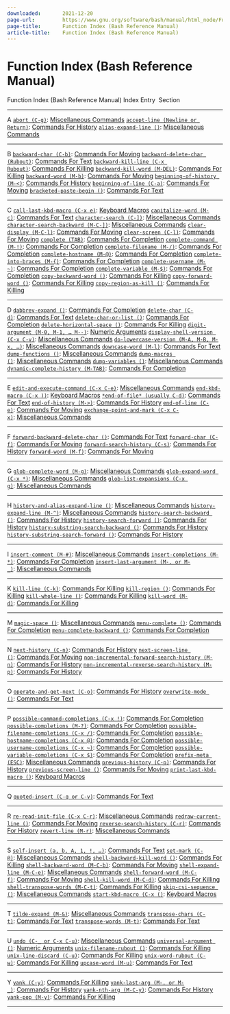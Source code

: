 ```yaml
---
downloaded:       2021-12-20
page-url:         https://www.gnu.org/software/bash/manual/html_node/Function-Index.html
page-title:       Function Index (Bash Reference Manual)
article-title:    Function Index (Bash Reference Manual)
---
```

# Function Index (Bash Reference Manual)

Function Index (Bash Reference Manual)
Index Entry  Section

---

A [`abort (C-g)`][1]: [Miscellaneous Commands][2] [`accept-line (Newline or Return)`][3]: [Commands For History][4] [`alias-expand-line ()`][5]: [Miscellaneous Commands][6]

---

B [`backward-char (C-b)`][7]: [Commands For Moving][8] [`backward-delete-char (Rubout)`][9]: [Commands For Text][10] [`backward-kill-line (C-x Rubout)`][11]: [Commands For Killing][12] [`backward-kill-word (M-DEL)`][13]: [Commands For Killing][14] [`backward-word (M-b)`][15]: [Commands For Moving][16] [`beginning-of-history (M-<)`][17]: [Commands For History][18] [`beginning-of-line (C-a)`][19]: [Commands For Moving][20] [`bracketed-paste-begin ()`][21]: [Commands For Text][22]

---

C [`call-last-kbd-macro (C-x e)`][23]: [Keyboard Macros][24] [`capitalize-word (M-c)`][25]: [Commands For Text][26] [`character-search (C-])`][27]: [Miscellaneous Commands][28] [`character-search-backward (M-C-])`][29]: [Miscellaneous Commands][30] [`clear-display (M-C-l)`][31]: [Commands For Moving][32] [`clear-screen (C-l)`][33]: [Commands For Moving][34] [`complete (TAB)`][35]: [Commands For Completion][36] [`complete-command (M-!)`][37]: [Commands For Completion][38] [`complete-filename (M-/)`][39]: [Commands For Completion][40] [`complete-hostname (M-@)`][41]: [Commands For Completion][42] [`complete-into-braces (M-{)`][43]: [Commands For Completion][44] [`complete-username (M-~)`][45]: [Commands For Completion][46] [`complete-variable (M-$)`][47]: [Commands For Completion][48] [`copy-backward-word ()`][49]: [Commands For Killing][50] [`copy-forward-word ()`][51]: [Commands For Killing][52] [`copy-region-as-kill ()`][53]: [Commands For Killing][54]

---

D [`dabbrev-expand ()`][55]: [Commands For Completion][56] [`delete-char (C-d)`][57]: [Commands For Text][58] [`delete-char-or-list ()`][59]: [Commands For Completion][60] [`delete-horizontal-space ()`][61]: [Commands For Killing][62] [`digit-argument (M-0, M-1, … M--)`][63]: [Numeric Arguments][64] [`display-shell-version (C-x C-v)`][65]: [Miscellaneous Commands][66] [`do-lowercase-version (M-A, M-B, M-x, …)`][67]: [Miscellaneous Commands][68] [`downcase-word (M-l)`][69]: [Commands For Text][70] [`dump-functions ()`][71]: [Miscellaneous Commands][72] [`dump-macros ()`][73]: [Miscellaneous Commands][74] [`dump-variables ()`][75]: [Miscellaneous Commands][76] [`dynamic-complete-history (M-TAB)`][77]: [Commands For Completion][78]

---

E [`edit-and-execute-command (C-x C-e)`][79]: [Miscellaneous Commands][80] [`end-kbd-macro (C-x ))`][81]: [Keyboard Macros][82] [`*end-of-file* (usually C-d)`][83]: [Commands For Text][84] [`end-of-history (M->)`][85]: [Commands For History][86] [`end-of-line (C-e)`][87]: [Commands For Moving][88] [`exchange-point-and-mark (C-x C-x)`][89]: [Miscellaneous Commands][90]

---

F [`forward-backward-delete-char ()`][91]: [Commands For Text][92] [`forward-char (C-f)`][93]: [Commands For Moving][94] [`forward-search-history (C-s)`][95]: [Commands For History][96] [`forward-word (M-f)`][97]: [Commands For Moving][98]

---

G [`glob-complete-word (M-g)`][99]: [Miscellaneous Commands][100] [`glob-expand-word (C-x *)`][101]: [Miscellaneous Commands][102] [`glob-list-expansions (C-x g)`][103]: [Miscellaneous Commands][104]

---

H [`history-and-alias-expand-line ()`][105]: [Miscellaneous Commands][106] [`history-expand-line (M-^)`][107]: [Miscellaneous Commands][108] [`history-search-backward ()`][109]: [Commands For History][110] [`history-search-forward ()`][111]: [Commands For History][112] [`history-substring-search-backward ()`][113]: [Commands For History][114] [`history-substring-search-forward ()`][115]: [Commands For History][116]

---

I [`insert-comment (M-#)`][117]: [Miscellaneous Commands][118] [`insert-completions (M-*)`][119]: [Commands For Completion][120] [`insert-last-argument (M-. or M-_)`][121]: [Miscellaneous Commands][122]

---

K [`kill-line (C-k)`][123]: [Commands For Killing][124] [`kill-region ()`][125]: [Commands For Killing][126] [`kill-whole-line ()`][127]: [Commands For Killing][128] [`kill-word (M-d)`][129]: [Commands For Killing][130]

---

M [`magic-space ()`][131]: [Miscellaneous Commands][132] [`menu-complete ()`][133]: [Commands For Completion][134] [`menu-complete-backward ()`][135]: [Commands For Completion][136]

---

N [`next-history (C-n)`][137]: [Commands For History][138] [`next-screen-line ()`][139]: [Commands For Moving][140] [`non-incremental-forward-search-history (M-n)`][141]: [Commands For History][142] [`non-incremental-reverse-search-history (M-p)`][143]: [Commands For History][144]

---

O [`operate-and-get-next (C-o)`][145]: [Commands For History][146] [`overwrite-mode ()`][147]: [Commands For Text][148]

---

P [`possible-command-completions (C-x !)`][149]: [Commands For Completion][150] [`possible-completions (M-?)`][151]: [Commands For Completion][152] [`possible-filename-completions (C-x /)`][153]: [Commands For Completion][154] [`possible-hostname-completions (C-x @)`][155]: [Commands For Completion][156] [`possible-username-completions (C-x ~)`][157]: [Commands For Completion][158] [`possible-variable-completions (C-x $)`][159]: [Commands For Completion][160] [`prefix-meta (ESC)`][161]: [Miscellaneous Commands][162] [`previous-history (C-p)`][163]: [Commands For History][164] [`previous-screen-line ()`][165]: [Commands For Moving][166] [`print-last-kbd-macro ()`][167]: [Keyboard Macros][168]

---

Q [`quoted-insert (C-q or C-v)`][169]: [Commands For Text][170]

---

R [`re-read-init-file (C-x C-r)`][171]: [Miscellaneous Commands][172] [`redraw-current-line ()`][173]: [Commands For Moving][174] [`reverse-search-history (C-r)`][175]: [Commands For History][176] [`revert-line (M-r)`][177]: [Miscellaneous Commands][178]

---

S [`self-insert (a, b, A, 1, !, …)`][179]: [Commands For Text][180] [`set-mark (C-@)`][181]: [Miscellaneous Commands][182] [`shell-backward-kill-word ()`][183]: [Commands For Killing][184] [`shell-backward-word (M-C-b)`][185]: [Commands For Moving][186] [`shell-expand-line (M-C-e)`][187]: [Miscellaneous Commands][188] [`shell-forward-word (M-C-f)`][189]: [Commands For Moving][190] [`shell-kill-word (M-C-d)`][191]: [Commands For Killing][192] [`shell-transpose-words (M-C-t)`][193]: [Commands For Killing][194] [`skip-csi-sequence ()`][195]: [Miscellaneous Commands][196] [`start-kbd-macro (C-x ()`][197]: [Keyboard Macros][198]

---

T [`tilde-expand (M-&)`][199]: [Miscellaneous Commands][200] [`transpose-chars (C-t)`][201]: [Commands For Text][202] [`transpose-words (M-t)`][203]: [Commands For Text][204]

---

U [`undo (C-_ or C-x C-u)`][205]: [Miscellaneous Commands][206] [`universal-argument ()`][207]: [Numeric Arguments][208] [`unix-filename-rubout ()`][209]: [Commands For Killing][210] [`unix-line-discard (C-u)`][211]: [Commands For Killing][212] [`unix-word-rubout (C-w)`][213]: [Commands For Killing][214] [`upcase-word (M-u)`][215]: [Commands For Text][216]

---

Y [`yank (C-y)`][217]: [Commands For Killing][218] [`yank-last-arg (M-. or M-_)`][219]: [Commands For History][220] [`yank-nth-arg (M-C-y)`][221]: [Commands For History][222] [`yank-pop (M-y)`][223]: [Commands For Killing][224]

---

[1]: https://www.gnu.org/software/bash/manual/html_node/Miscellaneous-Commands.html#index-abort-_0028C_002dg_0029
[2]: https://www.gnu.org/software/bash/manual/html_node/Miscellaneous-Commands.html
[3]: https://www.gnu.org/software/bash/manual/html_node/Commands-For-History.html#index-accept_002dline-_0028Newline-or-Return_0029
[4]: https://www.gnu.org/software/bash/manual/html_node/Commands-For-History.html
[5]: https://www.gnu.org/software/bash/manual/html_node/Miscellaneous-Commands.html#index-alias_002dexpand_002dline-_0028_0029
[6]: https://www.gnu.org/software/bash/manual/html_node/Miscellaneous-Commands.html
[7]: https://www.gnu.org/software/bash/manual/html_node/Commands-For-Moving.html#index-backward_002dchar-_0028C_002db_0029
[8]: https://www.gnu.org/software/bash/manual/html_node/Commands-For-Moving.html
[9]: https://www.gnu.org/software/bash/manual/html_node/Commands-For-Text.html#index-backward_002ddelete_002dchar-_0028Rubout_0029
[10]: https://www.gnu.org/software/bash/manual/html_node/Commands-For-Text.html
[11]: https://www.gnu.org/software/bash/manual/html_node/Commands-For-Killing.html#index-backward_002dkill_002dline-_0028C_002dx-Rubout_0029
[12]: https://www.gnu.org/software/bash/manual/html_node/Commands-For-Killing.html
[13]: https://www.gnu.org/software/bash/manual/html_node/Commands-For-Killing.html#index-backward_002dkill_002dword-_0028M_002dDEL_0029
[14]: https://www.gnu.org/software/bash/manual/html_node/Commands-For-Killing.html
[15]: https://www.gnu.org/software/bash/manual/html_node/Commands-For-Moving.html#index-backward_002dword-_0028M_002db_0029
[16]: https://www.gnu.org/software/bash/manual/html_node/Commands-For-Moving.html
[17]: https://www.gnu.org/software/bash/manual/html_node/Commands-For-History.html#index-beginning_002dof_002dhistory-_0028M_002d_003c_0029
[18]: https://www.gnu.org/software/bash/manual/html_node/Commands-For-History.html
[19]: https://www.gnu.org/software/bash/manual/html_node/Commands-For-Moving.html#index-beginning_002dof_002dline-_0028C_002da_0029
[20]: https://www.gnu.org/software/bash/manual/html_node/Commands-For-Moving.html
[21]: https://www.gnu.org/software/bash/manual/html_node/Commands-For-Text.html#index-bracketed_002dpaste_002dbegin-_0028_0029
[22]: https://www.gnu.org/software/bash/manual/html_node/Commands-For-Text.html
[23]: https://www.gnu.org/software/bash/manual/html_node/Keyboard-Macros.html#index-call_002dlast_002dkbd_002dmacro-_0028C_002dx-e_0029
[24]: https://www.gnu.org/software/bash/manual/html_node/Keyboard-Macros.html
[25]: https://www.gnu.org/software/bash/manual/html_node/Commands-For-Text.html#index-capitalize_002dword-_0028M_002dc_0029
[26]: https://www.gnu.org/software/bash/manual/html_node/Commands-For-Text.html
[27]: https://www.gnu.org/software/bash/manual/html_node/Miscellaneous-Commands.html#index-character_002dsearch-_0028C_002d_005d_0029
[28]: https://www.gnu.org/software/bash/manual/html_node/Miscellaneous-Commands.html
[29]: https://www.gnu.org/software/bash/manual/html_node/Miscellaneous-Commands.html#index-character_002dsearch_002dbackward-_0028M_002dC_002d_005d_0029
[30]: https://www.gnu.org/software/bash/manual/html_node/Miscellaneous-Commands.html
[31]: https://www.gnu.org/software/bash/manual/html_node/Commands-For-Moving.html#index-clear_002ddisplay-_0028M_002dC_002dl_0029
[32]: https://www.gnu.org/software/bash/manual/html_node/Commands-For-Moving.html
[33]: https://www.gnu.org/software/bash/manual/html_node/Commands-For-Moving.html#index-clear_002dscreen-_0028C_002dl_0029
[34]: https://www.gnu.org/software/bash/manual/html_node/Commands-For-Moving.html
[35]: https://www.gnu.org/software/bash/manual/html_node/Commands-For-Completion.html#index-complete-_0028TAB_0029
[36]: https://www.gnu.org/software/bash/manual/html_node/Commands-For-Completion.html
[37]: https://www.gnu.org/software/bash/manual/html_node/Commands-For-Completion.html#index-complete_002dcommand-_0028M_002d_0021_0029
[38]: https://www.gnu.org/software/bash/manual/html_node/Commands-For-Completion.html
[39]: https://www.gnu.org/software/bash/manual/html_node/Commands-For-Completion.html#index-complete_002dfilename-_0028M_002d_002f_0029
[40]: https://www.gnu.org/software/bash/manual/html_node/Commands-For-Completion.html
[41]: https://www.gnu.org/software/bash/manual/html_node/Commands-For-Completion.html#index-complete_002dhostname-_0028M_002d_0040_0029
[42]: https://www.gnu.org/software/bash/manual/html_node/Commands-For-Completion.html
[43]: https://www.gnu.org/software/bash/manual/html_node/Commands-For-Completion.html#index-complete_002dinto_002dbraces-_0028M_002d_007b_0029
[44]: https://www.gnu.org/software/bash/manual/html_node/Commands-For-Completion.html
[45]: https://www.gnu.org/software/bash/manual/html_node/Commands-For-Completion.html#index-complete_002dusername-_0028M_002d_007e_0029
[46]: https://www.gnu.org/software/bash/manual/html_node/Commands-For-Completion.html
[47]: https://www.gnu.org/software/bash/manual/html_node/Commands-For-Completion.html#index-complete_002dvariable-_0028M_002d_0024_0029
[48]: https://www.gnu.org/software/bash/manual/html_node/Commands-For-Completion.html
[49]: https://www.gnu.org/software/bash/manual/html_node/Commands-For-Killing.html#index-copy_002dbackward_002dword-_0028_0029
[50]: https://www.gnu.org/software/bash/manual/html_node/Commands-For-Killing.html
[51]: https://www.gnu.org/software/bash/manual/html_node/Commands-For-Killing.html#index-copy_002dforward_002dword-_0028_0029
[52]: https://www.gnu.org/software/bash/manual/html_node/Commands-For-Killing.html
[53]: https://www.gnu.org/software/bash/manual/html_node/Commands-For-Killing.html#index-copy_002dregion_002das_002dkill-_0028_0029
[54]: https://www.gnu.org/software/bash/manual/html_node/Commands-For-Killing.html
[55]: https://www.gnu.org/software/bash/manual/html_node/Commands-For-Completion.html#index-dabbrev_002dexpand-_0028_0029
[56]: https://www.gnu.org/software/bash/manual/html_node/Commands-For-Completion.html
[57]: https://www.gnu.org/software/bash/manual/html_node/Commands-For-Text.html#index-delete_002dchar-_0028C_002dd_0029
[58]: https://www.gnu.org/software/bash/manual/html_node/Commands-For-Text.html
[59]: https://www.gnu.org/software/bash/manual/html_node/Commands-For-Completion.html#index-delete_002dchar_002dor_002dlist-_0028_0029
[60]: https://www.gnu.org/software/bash/manual/html_node/Commands-For-Completion.html
[61]: https://www.gnu.org/software/bash/manual/html_node/Commands-For-Killing.html#index-delete_002dhorizontal_002dspace-_0028_0029
[62]: https://www.gnu.org/software/bash/manual/html_node/Commands-For-Killing.html
[63]: https://www.gnu.org/software/bash/manual/html_node/Numeric-Arguments.html#index-digit_002dargument-_0028M_002d0_002c-M_002d1_002c-_2026-M_002d_002d_0029
[64]: https://www.gnu.org/software/bash/manual/html_node/Numeric-Arguments.html
[65]: https://www.gnu.org/software/bash/manual/html_node/Miscellaneous-Commands.html#index-display_002dshell_002dversion-_0028C_002dx-C_002dv_0029
[66]: https://www.gnu.org/software/bash/manual/html_node/Miscellaneous-Commands.html
[67]: https://www.gnu.org/software/bash/manual/html_node/Miscellaneous-Commands.html#index-do_002dlowercase_002dversion-_0028M_002dA_002c-M_002dB_002c-M_002dx_002c-_2026_0029
[68]: https://www.gnu.org/software/bash/manual/html_node/Miscellaneous-Commands.html
[69]: https://www.gnu.org/software/bash/manual/html_node/Commands-For-Text.html#index-downcase_002dword-_0028M_002dl_0029
[70]: https://www.gnu.org/software/bash/manual/html_node/Commands-For-Text.html
[71]: https://www.gnu.org/software/bash/manual/html_node/Miscellaneous-Commands.html#index-dump_002dfunctions-_0028_0029
[72]: https://www.gnu.org/software/bash/manual/html_node/Miscellaneous-Commands.html
[73]: https://www.gnu.org/software/bash/manual/html_node/Miscellaneous-Commands.html#index-dump_002dmacros-_0028_0029
[74]: https://www.gnu.org/software/bash/manual/html_node/Miscellaneous-Commands.html
[75]: https://www.gnu.org/software/bash/manual/html_node/Miscellaneous-Commands.html#index-dump_002dvariables-_0028_0029
[76]: https://www.gnu.org/software/bash/manual/html_node/Miscellaneous-Commands.html
[77]: https://www.gnu.org/software/bash/manual/html_node/Commands-For-Completion.html#index-dynamic_002dcomplete_002dhistory-_0028M_002dTAB_0029
[78]: https://www.gnu.org/software/bash/manual/html_node/Commands-For-Completion.html
[79]: https://www.gnu.org/software/bash/manual/html_node/Miscellaneous-Commands.html#index-edit_002dand_002dexecute_002dcommand-_0028C_002dx-C_002de_0029
[80]: https://www.gnu.org/software/bash/manual/html_node/Miscellaneous-Commands.html
[81]: https://www.gnu.org/software/bash/manual/html_node/Keyboard-Macros.html#index-end_002dkbd_002dmacro-_0028C_002dx-_0029_0029
[82]: https://www.gnu.org/software/bash/manual/html_node/Keyboard-Macros.html
[83]: https://www.gnu.org/software/bash/manual/html_node/Commands-For-Text.html#index-end_002dof_002dfile-_0028usually-C_002dd_0029
[84]: https://www.gnu.org/software/bash/manual/html_node/Commands-For-Text.html
[85]: https://www.gnu.org/software/bash/manual/html_node/Commands-For-History.html#index-end_002dof_002dhistory-_0028M_002d_003e_0029
[86]: https://www.gnu.org/software/bash/manual/html_node/Commands-For-History.html
[87]: https://www.gnu.org/software/bash/manual/html_node/Commands-For-Moving.html#index-end_002dof_002dline-_0028C_002de_0029
[88]: https://www.gnu.org/software/bash/manual/html_node/Commands-For-Moving.html
[89]: https://www.gnu.org/software/bash/manual/html_node/Miscellaneous-Commands.html#index-exchange_002dpoint_002dand_002dmark-_0028C_002dx-C_002dx_0029
[90]: https://www.gnu.org/software/bash/manual/html_node/Miscellaneous-Commands.html
[91]: https://www.gnu.org/software/bash/manual/html_node/Commands-For-Text.html#index-forward_002dbackward_002ddelete_002dchar-_0028_0029
[92]: https://www.gnu.org/software/bash/manual/html_node/Commands-For-Text.html
[93]: https://www.gnu.org/software/bash/manual/html_node/Commands-For-Moving.html#index-forward_002dchar-_0028C_002df_0029
[94]: https://www.gnu.org/software/bash/manual/html_node/Commands-For-Moving.html
[95]: https://www.gnu.org/software/bash/manual/html_node/Commands-For-History.html#index-forward_002dsearch_002dhistory-_0028C_002ds_0029
[96]: https://www.gnu.org/software/bash/manual/html_node/Commands-For-History.html
[97]: https://www.gnu.org/software/bash/manual/html_node/Commands-For-Moving.html#index-forward_002dword-_0028M_002df_0029
[98]: https://www.gnu.org/software/bash/manual/html_node/Commands-For-Moving.html
[99]: https://www.gnu.org/software/bash/manual/html_node/Miscellaneous-Commands.html#index-glob_002dcomplete_002dword-_0028M_002dg_0029
[100]: https://www.gnu.org/software/bash/manual/html_node/Miscellaneous-Commands.html
[101]: https://www.gnu.org/software/bash/manual/html_node/Miscellaneous-Commands.html#index-glob_002dexpand_002dword-_0028C_002dx-_002a_0029
[102]: https://www.gnu.org/software/bash/manual/html_node/Miscellaneous-Commands.html
[103]: https://www.gnu.org/software/bash/manual/html_node/Miscellaneous-Commands.html#index-glob_002dlist_002dexpansions-_0028C_002dx-g_0029
[104]: https://www.gnu.org/software/bash/manual/html_node/Miscellaneous-Commands.html
[105]: https://www.gnu.org/software/bash/manual/html_node/Miscellaneous-Commands.html#index-history_002dand_002dalias_002dexpand_002dline-_0028_0029
[106]: https://www.gnu.org/software/bash/manual/html_node/Miscellaneous-Commands.html
[107]: https://www.gnu.org/software/bash/manual/html_node/Miscellaneous-Commands.html#index-history_002dexpand_002dline-_0028M_002d_005e_0029
[108]: https://www.gnu.org/software/bash/manual/html_node/Miscellaneous-Commands.html
[109]: https://www.gnu.org/software/bash/manual/html_node/Commands-For-History.html#index-history_002dsearch_002dbackward-_0028_0029
[110]: https://www.gnu.org/software/bash/manual/html_node/Commands-For-History.html
[111]: https://www.gnu.org/software/bash/manual/html_node/Commands-For-History.html#index-history_002dsearch_002dforward-_0028_0029
[112]: https://www.gnu.org/software/bash/manual/html_node/Commands-For-History.html
[113]: https://www.gnu.org/software/bash/manual/html_node/Commands-For-History.html#index-history_002dsubstring_002dsearch_002dbackward-_0028_0029
[114]: https://www.gnu.org/software/bash/manual/html_node/Commands-For-History.html
[115]: https://www.gnu.org/software/bash/manual/html_node/Commands-For-History.html#index-history_002dsubstring_002dsearch_002dforward-_0028_0029
[116]: https://www.gnu.org/software/bash/manual/html_node/Commands-For-History.html
[117]: https://www.gnu.org/software/bash/manual/html_node/Miscellaneous-Commands.html#index-insert_002dcomment-_0028M_002d_0023_0029
[118]: https://www.gnu.org/software/bash/manual/html_node/Miscellaneous-Commands.html
[119]: https://www.gnu.org/software/bash/manual/html_node/Commands-For-Completion.html#index-insert_002dcompletions-_0028M_002d_002a_0029
[120]: https://www.gnu.org/software/bash/manual/html_node/Commands-For-Completion.html
[121]: https://www.gnu.org/software/bash/manual/html_node/Miscellaneous-Commands.html#index-insert_002dlast_002dargument-_0028M_002d_002e-or-M_002d_005f_0029
[122]: https://www.gnu.org/software/bash/manual/html_node/Miscellaneous-Commands.html
[123]: https://www.gnu.org/software/bash/manual/html_node/Commands-For-Killing.html#index-kill_002dline-_0028C_002dk_0029
[124]: https://www.gnu.org/software/bash/manual/html_node/Commands-For-Killing.html
[125]: https://www.gnu.org/software/bash/manual/html_node/Commands-For-Killing.html#index-kill_002dregion-_0028_0029
[126]: https://www.gnu.org/software/bash/manual/html_node/Commands-For-Killing.html
[127]: https://www.gnu.org/software/bash/manual/html_node/Commands-For-Killing.html#index-kill_002dwhole_002dline-_0028_0029
[128]: https://www.gnu.org/software/bash/manual/html_node/Commands-For-Killing.html
[129]: https://www.gnu.org/software/bash/manual/html_node/Commands-For-Killing.html#index-kill_002dword-_0028M_002dd_0029
[130]: https://www.gnu.org/software/bash/manual/html_node/Commands-For-Killing.html
[131]: https://www.gnu.org/software/bash/manual/html_node/Miscellaneous-Commands.html#index-magic_002dspace-_0028_0029
[132]: https://www.gnu.org/software/bash/manual/html_node/Miscellaneous-Commands.html
[133]: https://www.gnu.org/software/bash/manual/html_node/Commands-For-Completion.html#index-menu_002dcomplete-_0028_0029
[134]: https://www.gnu.org/software/bash/manual/html_node/Commands-For-Completion.html
[135]: https://www.gnu.org/software/bash/manual/html_node/Commands-For-Completion.html#index-menu_002dcomplete_002dbackward-_0028_0029
[136]: https://www.gnu.org/software/bash/manual/html_node/Commands-For-Completion.html
[137]: https://www.gnu.org/software/bash/manual/html_node/Commands-For-History.html#index-next_002dhistory-_0028C_002dn_0029
[138]: https://www.gnu.org/software/bash/manual/html_node/Commands-For-History.html
[139]: https://www.gnu.org/software/bash/manual/html_node/Commands-For-Moving.html#index-next_002dscreen_002dline-_0028_0029
[140]: https://www.gnu.org/software/bash/manual/html_node/Commands-For-Moving.html
[141]: https://www.gnu.org/software/bash/manual/html_node/Commands-For-History.html#index-non_002dincremental_002dforward_002dsearch_002dhistory-_0028M_002dn_0029
[142]: https://www.gnu.org/software/bash/manual/html_node/Commands-For-History.html
[143]: https://www.gnu.org/software/bash/manual/html_node/Commands-For-History.html#index-non_002dincremental_002dreverse_002dsearch_002dhistory-_0028M_002dp_0029
[144]: https://www.gnu.org/software/bash/manual/html_node/Commands-For-History.html
[145]: https://www.gnu.org/software/bash/manual/html_node/Commands-For-History.html#index-operate_002dand_002dget_002dnext-_0028C_002do_0029
[146]: https://www.gnu.org/software/bash/manual/html_node/Commands-For-History.html
[147]: https://www.gnu.org/software/bash/manual/html_node/Commands-For-Text.html#index-overwrite_002dmode-_0028_0029
[148]: https://www.gnu.org/software/bash/manual/html_node/Commands-For-Text.html
[149]: https://www.gnu.org/software/bash/manual/html_node/Commands-For-Completion.html#index-possible_002dcommand_002dcompletions-_0028C_002dx-_0021_0029
[150]: https://www.gnu.org/software/bash/manual/html_node/Commands-For-Completion.html
[151]: https://www.gnu.org/software/bash/manual/html_node/Commands-For-Completion.html#index-possible_002dcompletions-_0028M_002d_003f_0029
[152]: https://www.gnu.org/software/bash/manual/html_node/Commands-For-Completion.html
[153]: https://www.gnu.org/software/bash/manual/html_node/Commands-For-Completion.html#index-possible_002dfilename_002dcompletions-_0028C_002dx-_002f_0029
[154]: https://www.gnu.org/software/bash/manual/html_node/Commands-For-Completion.html
[155]: https://www.gnu.org/software/bash/manual/html_node/Commands-For-Completion.html#index-possible_002dhostname_002dcompletions-_0028C_002dx-_0040_0029
[156]: https://www.gnu.org/software/bash/manual/html_node/Commands-For-Completion.html
[157]: https://www.gnu.org/software/bash/manual/html_node/Commands-For-Completion.html#index-possible_002dusername_002dcompletions-_0028C_002dx-_007e_0029
[158]: https://www.gnu.org/software/bash/manual/html_node/Commands-For-Completion.html
[159]: https://www.gnu.org/software/bash/manual/html_node/Commands-For-Completion.html#index-possible_002dvariable_002dcompletions-_0028C_002dx-_0024_0029
[160]: https://www.gnu.org/software/bash/manual/html_node/Commands-For-Completion.html
[161]: https://www.gnu.org/software/bash/manual/html_node/Miscellaneous-Commands.html#index-prefix_002dmeta-_0028ESC_0029
[162]: https://www.gnu.org/software/bash/manual/html_node/Miscellaneous-Commands.html
[163]: https://www.gnu.org/software/bash/manual/html_node/Commands-For-History.html#index-previous_002dhistory-_0028C_002dp_0029
[164]: https://www.gnu.org/software/bash/manual/html_node/Commands-For-History.html
[165]: https://www.gnu.org/software/bash/manual/html_node/Commands-For-Moving.html#index-previous_002dscreen_002dline-_0028_0029
[166]: https://www.gnu.org/software/bash/manual/html_node/Commands-For-Moving.html
[167]: https://www.gnu.org/software/bash/manual/html_node/Keyboard-Macros.html#index-print_002dlast_002dkbd_002dmacro-_0028_0029
[168]: https://www.gnu.org/software/bash/manual/html_node/Keyboard-Macros.html
[169]: https://www.gnu.org/software/bash/manual/html_node/Commands-For-Text.html#index-quoted_002dinsert-_0028C_002dq-or-C_002dv_0029
[170]: https://www.gnu.org/software/bash/manual/html_node/Commands-For-Text.html
[171]: https://www.gnu.org/software/bash/manual/html_node/Miscellaneous-Commands.html#index-re_002dread_002dinit_002dfile-_0028C_002dx-C_002dr_0029
[172]: https://www.gnu.org/software/bash/manual/html_node/Miscellaneous-Commands.html
[173]: https://www.gnu.org/software/bash/manual/html_node/Commands-For-Moving.html#index-redraw_002dcurrent_002dline-_0028_0029
[174]: https://www.gnu.org/software/bash/manual/html_node/Commands-For-Moving.html
[175]: https://www.gnu.org/software/bash/manual/html_node/Commands-For-History.html#index-reverse_002dsearch_002dhistory-_0028C_002dr_0029
[176]: https://www.gnu.org/software/bash/manual/html_node/Commands-For-History.html
[177]: https://www.gnu.org/software/bash/manual/html_node/Miscellaneous-Commands.html#index-revert_002dline-_0028M_002dr_0029
[178]: https://www.gnu.org/software/bash/manual/html_node/Miscellaneous-Commands.html
[179]: https://www.gnu.org/software/bash/manual/html_node/Commands-For-Text.html#index-self_002dinsert-_0028a_002c-b_002c-A_002c-1_002c-_0021_002c-_2026_0029
[180]: https://www.gnu.org/software/bash/manual/html_node/Commands-For-Text.html
[181]: https://www.gnu.org/software/bash/manual/html_node/Miscellaneous-Commands.html#index-set_002dmark-_0028C_002d_0040_0029
[182]: https://www.gnu.org/software/bash/manual/html_node/Miscellaneous-Commands.html
[183]: https://www.gnu.org/software/bash/manual/html_node/Commands-For-Killing.html#index-shell_002dbackward_002dkill_002dword-_0028_0029
[184]: https://www.gnu.org/software/bash/manual/html_node/Commands-For-Killing.html
[185]: https://www.gnu.org/software/bash/manual/html_node/Commands-For-Moving.html#index-shell_002dbackward_002dword-_0028M_002dC_002db_0029
[186]: https://www.gnu.org/software/bash/manual/html_node/Commands-For-Moving.html
[187]: https://www.gnu.org/software/bash/manual/html_node/Miscellaneous-Commands.html#index-shell_002dexpand_002dline-_0028M_002dC_002de_0029
[188]: https://www.gnu.org/software/bash/manual/html_node/Miscellaneous-Commands.html
[189]: https://www.gnu.org/software/bash/manual/html_node/Commands-For-Moving.html#index-shell_002dforward_002dword-_0028M_002dC_002df_0029
[190]: https://www.gnu.org/software/bash/manual/html_node/Commands-For-Moving.html
[191]: https://www.gnu.org/software/bash/manual/html_node/Commands-For-Killing.html#index-shell_002dkill_002dword-_0028M_002dC_002dd_0029
[192]: https://www.gnu.org/software/bash/manual/html_node/Commands-For-Killing.html
[193]: https://www.gnu.org/software/bash/manual/html_node/Commands-For-Killing.html#index-shell_002dtranspose_002dwords-_0028M_002dC_002dt_0029
[194]: https://www.gnu.org/software/bash/manual/html_node/Commands-For-Killing.html
[195]: https://www.gnu.org/software/bash/manual/html_node/Miscellaneous-Commands.html#index-skip_002dcsi_002dsequence-_0028_0029
[196]: https://www.gnu.org/software/bash/manual/html_node/Miscellaneous-Commands.html
[197]: https://www.gnu.org/software/bash/manual/html_node/Keyboard-Macros.html#index-start_002dkbd_002dmacro-_0028C_002dx-_0028_0029
[198]: https://www.gnu.org/software/bash/manual/html_node/Keyboard-Macros.html
[199]: https://www.gnu.org/software/bash/manual/html_node/Miscellaneous-Commands.html#index-tilde_002dexpand-_0028M_002d_0026_0029
[200]: https://www.gnu.org/software/bash/manual/html_node/Miscellaneous-Commands.html
[201]: https://www.gnu.org/software/bash/manual/html_node/Commands-For-Text.html#index-transpose_002dchars-_0028C_002dt_0029
[202]: https://www.gnu.org/software/bash/manual/html_node/Commands-For-Text.html
[203]: https://www.gnu.org/software/bash/manual/html_node/Commands-For-Text.html#index-transpose_002dwords-_0028M_002dt_0029
[204]: https://www.gnu.org/software/bash/manual/html_node/Commands-For-Text.html
[205]: https://www.gnu.org/software/bash/manual/html_node/Miscellaneous-Commands.html#index-undo-_0028C_002d_005f-or-C_002dx-C_002du_0029
[206]: https://www.gnu.org/software/bash/manual/html_node/Miscellaneous-Commands.html
[207]: https://www.gnu.org/software/bash/manual/html_node/Numeric-Arguments.html#index-universal_002dargument-_0028_0029
[208]: https://www.gnu.org/software/bash/manual/html_node/Numeric-Arguments.html
[209]: https://www.gnu.org/software/bash/manual/html_node/Commands-For-Killing.html#index-unix_002dfilename_002drubout-_0028_0029
[210]: https://www.gnu.org/software/bash/manual/html_node/Commands-For-Killing.html
[211]: https://www.gnu.org/software/bash/manual/html_node/Commands-For-Killing.html#index-unix_002dline_002ddiscard-_0028C_002du_0029
[212]: https://www.gnu.org/software/bash/manual/html_node/Commands-For-Killing.html
[213]: https://www.gnu.org/software/bash/manual/html_node/Commands-For-Killing.html#index-unix_002dword_002drubout-_0028C_002dw_0029
[214]: https://www.gnu.org/software/bash/manual/html_node/Commands-For-Killing.html
[215]: https://www.gnu.org/software/bash/manual/html_node/Commands-For-Text.html#index-upcase_002dword-_0028M_002du_0029
[216]: https://www.gnu.org/software/bash/manual/html_node/Commands-For-Text.html
[217]: https://www.gnu.org/software/bash/manual/html_node/Commands-For-Killing.html#index-yank-_0028C_002dy_0029
[218]: https://www.gnu.org/software/bash/manual/html_node/Commands-For-Killing.html
[219]: https://www.gnu.org/software/bash/manual/html_node/Commands-For-History.html#index-yank_002dlast_002darg-_0028M_002d_002e-or-M_002d_005f_0029
[220]: https://www.gnu.org/software/bash/manual/html_node/Commands-For-History.html
[221]: https://www.gnu.org/software/bash/manual/html_node/Commands-For-History.html#index-yank_002dnth_002darg-_0028M_002dC_002dy_0029
[222]: https://www.gnu.org/software/bash/manual/html_node/Commands-For-History.html
[223]: https://www.gnu.org/software/bash/manual/html_node/Commands-For-Killing.html#index-yank_002dpop-_0028M_002dy_0029
[224]: https://www.gnu.org/software/bash/manual/html_node/Commands-For-Killing.html
